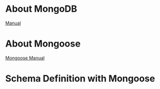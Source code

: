 # About MongoDB

[Manual](https://www.mongodb.com/docs/manual/core/document/)

# About Mongoose

[Mongoose Manual](https://mongoosejs.com/docs/)

# Schema Definition with Mongoose

